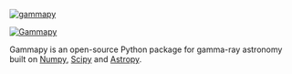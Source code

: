 [![gammapy](https://img.shields.io/badge/powered%20by-gammapy-orange.svg?style=flat)](https://gammapy.org/)

[![Gammapy](https://docs.gammapy.org/0.20.1/_images/gammapy_banner.png)](https://gammapy.org/)

Gammapy is an open-source Python package for gamma-ray astronomy built on [Numpy](https://numpy.org/), [Scipy](https://scipy.org/) and [Astropy](https://www.astropy.org/).

